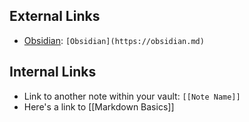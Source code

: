## External Links
- [Obsidian](https://obsidian.md): `[Obsidian](https://obsidian.md)`

## Internal Links
- Link to another note within your vault: `[[Note Name]]`
- Here's a link to [[Markdown Basics]]
